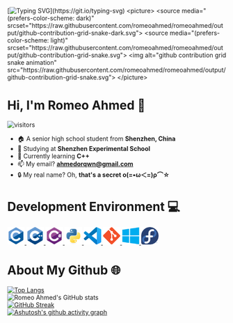 [![Typing SVG](https://readme-typing-svg.demolab.com?font=JetBrains+Mono&pause=1000&width=435&lines=Keep+Coding+Everyday.)](https://git.io/typing-svg)
<picture>
  <source media="(prefers-color-scheme: dark)" srcset="https://raw.githubusercontent.com/romeoahmed/romeoahmed/output/github-contribution-grid-snake-dark.svg">
  <source media="(prefers-color-scheme: light)" srcset="https://raw.githubusercontent.com/romeoahmed/romeoahmed/output/github-contribution-grid-snake.svg">
  <img alt="github contribution grid snake animation" src="https://raw.githubusercontent.com/romeoahmed/romeoahmed/output/github-contribution-grid-snake.svg">
</picture>

# Hi, I'm Romeo Ahmed 👋
![visitors](https://visitor-badge.laobi.icu/badge?page_id=romeoahmed.romeoahmed)  
- 🏠 A senior high school student from **Shenzhen, China**
- 🏫 Studying at **Shenzhen Experimental School**
- 📕 Currently learning **C++**
- 📫 My email? **ahmedorqwn@gmail.com**
- 🔒 My real name? Oh, **that's a secret ο(=•ω＜=)ρ⌒☆**

# Development Environment 💻
<p align="left">
  <a href="https://www.cprogramming.com/" target="_blank" rel="noreferrer"> 
    <img src="https://raw.githubusercontent.com/devicons/devicon/master/icons/c/c-original.svg" alt="c" width="40" height="40"/> 
  </a> 
  <a href="https://en.cppreference.com/" target="_blank" rel="noreferrer"> 
    <img src="https://raw.githubusercontent.com/devicons/devicon/master/icons/cplusplus/cplusplus-original.svg" alt="cplusplus" width="40" height="40"/> 
  </a> 
  <a href="https://learn.microsoft.com/dotnet/csharp/" target="_blank" rel="noreferrer"> 
    <img src="https://raw.githubusercontent.com/devicons/devicon/master/icons/csharp/csharp-original.svg" alt="csharp" width="40" height="40"/> 
  </a> 
  <a href="https://www.python.org" target="_blank" rel="noreferrer"> 
    <img src="https://raw.githubusercontent.com/devicons/devicon/master/icons/python/python-original.svg" alt="python" width="40" height="40"/> 
  </a>  
  <a href="https://code.visualstudio.com/" target="_blank" rel="noreferrer">
    <img src="https://raw.githubusercontent.com/devicons/devicon/master/icons/vscode/vscode-original.svg" alt="vscode" width="40" height="40"/>
  </a>
  <a href="https://git-scm.com/" target="_blank" rel="noreferrer"> 
    <img src="https://raw.githubusercontent.com/devicons/devicon/master/icons/git/git-original.svg" alt="git" width="40" height="40"/> 
  </a>
  <a href="https://www.microsoft.com/windows/" target="_blank" rel="noreferrer">
    <img src="https://raw.githubusercontent.com/devicons/devicon/master/icons/windows8/windows8-original.svg" alt="windows" width="40" height="40"/>
  </a>
  <a href="https://www.fedoraproject.org/" target="_blank" rel="noreferrer"> 
    <img src="https://raw.githubusercontent.com/devicons/devicon/master/icons/fedora/fedora-original.svg" alt="fedora" width="40" height="40"/> 
  </a>
</p>

# About My Github 🌐
[![Top Langs](https://github-readme-stats-ruby-psi-92.vercel.app/api/top-langs/?username=romeoahmed)](https://github.com/anuraghazra/github-readme-stats)  
![Romeo Ahmed's GitHub stats](https://github-readme-stats-ruby-psi-92.vercel.app/api?username=romeoahmed&show_icons=true?count_private=true)  
[![GitHub Streak](https://streak-stats.demolab.com?user=romeoahmed)](https://git.io/streak-stats)  
[![Ashutosh's github activity graph](https://github-readme-activity-graph.vercel.app/graph?username=romeoahmed&theme=gihub)](https://github.com/ashutosh00710/github-readme-activity-graph)  

